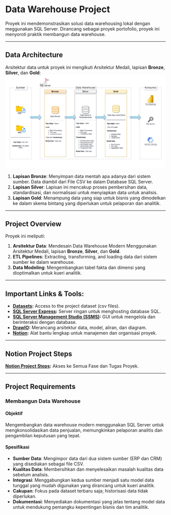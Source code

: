 
# Data Warehouse Project
  
Proyek ini mendemonstrasikan solusi data warehousing lokal dengan meggunakan SQL Server. Dirancang sebagai proyek portofolio, proyek ini menyoroti praktik membangun data warehouse.

---
## Data Architecture

Arsitektur data untuk proyek ini mengikuti Arsitektur Medali, lapisan **Bronze**, **Silver**, dan **Gold**:
![Data Architecture](docs/data_architecture_c.png)

1. **Lapisan Bronze**: Menyimpan data mentah apa adanya dari sistem sumber. Data diambil dari File CSV ke dalam Database SQL Server.
2. **Lapisan Silver**: Lapisan ini mencakup proses pembersihan data, standardisasi, dan normalisasi untuk menyiapkan data untuk analisis.
3. **Lapisan Gold**: Menampung data yang siap untuk bisnis yang dimodelkan ke dalam skema bintang yang diperlukan untuk pelaporan dan analitik.

---
## Project Overview

Proyek ini meliputi:

1. **Arsitektur Data**: Mendesain Data Warehouse Modern Menggunakan Arsitektur Medali, lapisan **Bronze**, **Silver**, dan **Gold**.
2. **ETL Pipelines**: Extracting, transforming, and loading data dari sistem sumber ke dalam warehouse.
3. **Data Modeling**: Mengembangkan tabel fakta dan dimensi yang dioptimalkan untuk kueri analitik.

---

## Important Links & Tools:

- **[Datasets](datasets/):** Access to the project dataset (csv files).
- **[SQL Server Express](https://www.microsoft.com/en-us/sql-server/sql-server-downloads):** Server ringan untuk menghosting database SQL.
- **[SQL Server Management Studio (SSMS)](https://learn.microsoft.com/en-us/sql/ssms/download-sql-server-management-studio-ssms?view=sql-server-ver16):** GUI untuk mengelola dan berinteraksi dengan database.
- **[DrawIO](https://www.drawio.com/):** Merancang arsitektur data, model, aliran, dan diagram.
- **[Notion](https://www.notion.com/):** Alat bantu lengkap untuk manajemen dan organisasi proyek.

---

## Notion Project Steps
**[Notion Project Steps](https://fluorescent-nurse-a01.notion.site/Data-Warehouse-Project-1abd95765fef809684b3c545e7ca970e?pvs=4):** Akses ke Semua Fase dan Tugas Proyek.

---

## Project Requirements

### Membangun Data Warehouse

#### Objektif
Mengembangkan data warehouse modern menggunakan SQL Server untuk mengkonsolidasikan data penjualan, memungkinkan pelaporan analitis dan pengambilan keputusan yang tepat.

#### Spesifikasi
- **Sumber Data**: Mengimpor data dari dua sistem sumber (ERP dan CRM) yang disediakan sebagai file CSV.
- **Kualitas Data**: Membersihkan dan menyelesaikan masalah kualitas data sebelum analisis.
- **Integrasi**: Menggabungkan kedua sumber menjadi satu model data tunggal yang mudah digunakan yang dirancang untuk kueri analitik.
- **Cakupan**: Fokus pada dataset terbaru saja; historisasi data tidak diperlukan.
- **Dokumentasi**: Menyediakan dokumentasi yang jelas tentang model data untuk mendukung pemangku kepentingan bisnis dan tim analitik.
